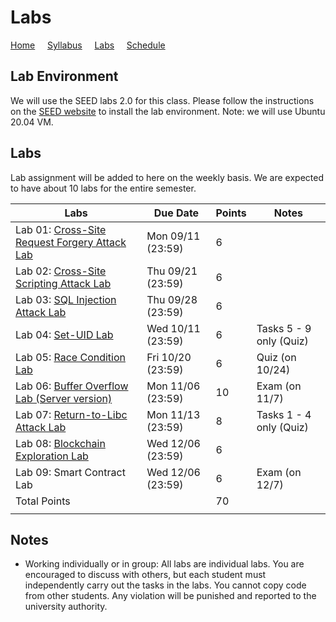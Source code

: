 # Labs

[Home](./index.md) &nbsp;&nbsp;&nbsp; [Syllabus](./syllabus.md)  &nbsp;&nbsp;&nbsp; [Labs](./labs.md) &nbsp;&nbsp;&nbsp; [Schedule](./schedule.md)

## Lab Environment

We will use the SEED labs 2.0 for this class. Please follow the instructions
on the [SEED website](https://seedsecuritylabs.org/labsetup.html) to install
the lab environment. Note: we will use Ubuntu 20.04 VM.

## Labs

Lab assignment will be added to here on the weekly basis. We are expected to have 
about 10 labs for the entire semester. 


| Labs   | Due Date | Points | Notes |
| ---    | ---      | ---    | ---   |
| Lab 01: [Cross-Site Request Forgery Attack Lab](https://seedsecuritylabs.org/Labs_20.04/Web/Web_CSRF_Elgg/) | Mon 09/11 (23:59) | 6 |
| Lab 02: [Cross-Site Scripting Attack Lab](https://seedsecuritylabs.org/Labs_20.04/Web/Web_XSS_Elgg/) | Thu 09/21 (23:59) | 6 |
| Lab 03: [SQL Injection Attack Lab](https://seedsecuritylabs.org/Labs_20.04/Web/Web_SQL_Injection/) | Thu 09/28 (23:59) | 6 |
| Lab 04: [Set-UID Lab](https://seedsecuritylabs.org/Labs_20.04/Software/Environment_Variable_and_SetUID/) | Wed 10/11 (23:59) | 6 | Tasks 5 - 9 only (Quiz)
| Lab 05: [Race Condition Lab](https://seedsecuritylabs.org/Labs_20.04/Software/Race_Condition/) | Fri 10/20 (23:59)  | 6  | Quiz (on 10/24) 
| Lab 06: [Buffer Overflow Lab (Server version)](https://seedsecuritylabs.org/Labs_20.04/Software/Buffer_Overflow_Server/) | Mon 11/06 (23:59) | 10 | Exam (on 11/7)
| Lab 07: [Return-to-Libc Attack Lab](https://seedsecuritylabs.org/Labs_20.04/Software/Return_to_Libc/) | Mon 11/13 (23:59)| 8 | Tasks 1 - 4 only (Quiz)
| Lab 08: [Blockchain Exploration Lab](https://web.ecs.syr.edu/~wedu/seed2023/blockchain01/) | Wed 12/06 (23:59) |  6 |
| Lab 09: Smart Contract Lab | Wed 12/06 (23:59) | 6  | Exam (on 12/7)
| Total Points |   | 70 |
|  |   ||

## Notes

 - Working individually or in group: All labs are individual labs. You are 
   encouraged to discuss with others, but each student must independently
   carry out the tasks in the labs. You cannot copy code from other students.
   Any violation will be punished and reported to the university authority.



